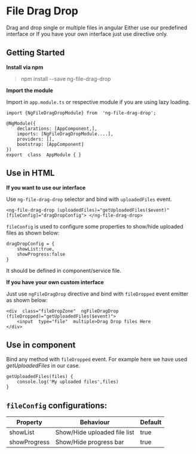 
# File Drag Drop

Drag and drop single or multiple files in angular
Either use our predefined interface or If you have your own interface just use directive only.

## Getting Started

**Install via npm**

>npm install --save ng-file-drag-drop

**Import the module**

Import in `app.module.ts` or respective module if you are using lazy loading.

    import {NgFileDragDropModule} from  'ng-file-drag-drop';
    
    @NgModule({
	    declarations: [AppComponent,],
		imports: [NgFileDragDropModule....],
		providers: [],
		bootstrap: [AppComponent]
	})
	export  class  AppModule { }

## Use in HTML

**If you want to use our interface**

Use `ng-file-drag-drop` selector and bind with `uploadedFiles` event.

    <ng-file-drag-drop (uploadedFiles)="getUploadedFiles($event)" [fileConfig]="dragDropConfig"> </ng-file-drag-drop>
`fileConfig` is used to configure some properties to show/hide uploaded files as shown below:

    dragDropConfig = {
	    showList:true,
	    showProgress:false
	}
It should be defined in component/service file.

**If you have your own custom interface**

Just use `ngFileDragDrop` directive and bind with `fileDropped` event emitter as shown below:

    <div  class="fileDropZone"  ngFileDragDrop  (fileDropped)="getUploadedFiles($event)">
	    <input  type="file"  multiple>Drag Drop files Here
	</div>

## Use in component
Bind any method with `fileDropped` event. For example here we have used *getUploadedFiles* in our case.
	
    getUploadedFiles(files) {
	    console.log('My uploaded files',files)
	}

## `fileConfig` configurations:

|  Property| Behaviour | Default |
|--|--|--|
| showList | Show/Hide uploaded file list |true
| showProgress      | Show/Hide progress bar  |true


